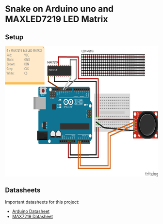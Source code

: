 # Snake on Arduino uno and MAXLED7219 LED Matrix
## Setup
<img src="./documentation/setup.png" width="690" height="432"> <br>

## Datasheets
Important datasheets for this project:  
* [Arduino Datasheet](/documentation/Datasheet_Arduino.pdf)
* [MAX7219 Datasheet](/documentation/Datasheet_MAX7219.pdf)